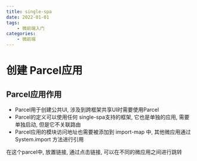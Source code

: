 ```yaml
---
title: single-spa
date: 2022-01-01
tags:
    - 微前端入门
categories:
    - 微前端
---
```


# 创建 Parcel应用

## Parcel应用作用

+ Parcel用于创建公共UI, 涉及到跨框架共享UI时需要使用Parcel
+ Parcel的定义可以使用任何 single-spa支持的框架, 它也是单独的应用, 需要单独启动, 但是它不关联路由
+ Parcel应用的模块访问地址也需要被添加到 import-map 中, 其他微应用通过 System.import 方法进行引用

在这个parcel中, 放置链接, 通过点击链接, 可以在不同的微应用之间进行跳转
